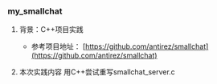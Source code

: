 ### my_smallchat

1. 背景：C++项目实践
    - 参考项目地址：
[https://github.com/antirez/smallchat](https://github.com/antirez/smallchat)

2. 本次实践内容
用C++尝试重写smallchat_server.c